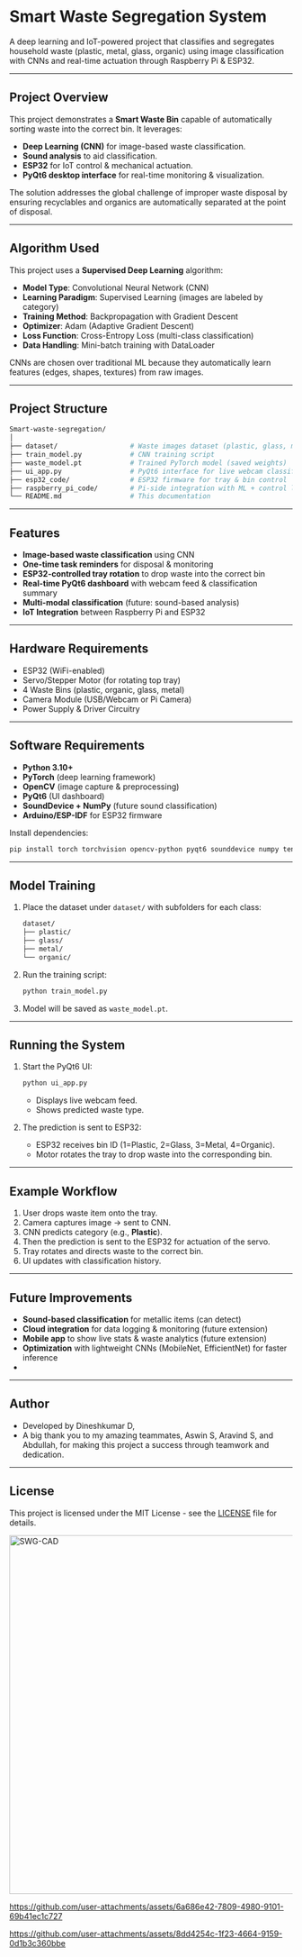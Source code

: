 # Smart Waste Segregation System

A deep learning and IoT-powered project that classifies and segregates household waste (plastic, metal, glass, organic) using image classification with CNNs and real-time actuation through Raspberry Pi & ESP32.

---

## Project Overview

This project demonstrates a **Smart Waste Bin** capable of automatically sorting waste into the correct bin. It leverages:
- **Deep Learning (CNN)** for image-based waste classification.
- **Sound analysis** to aid classification.
- **ESP32** for IoT control & mechanical actuation.
- **PyQt6 desktop interface** for real-time monitoring & visualization.

The solution addresses the global challenge of improper waste disposal by ensuring recyclables and organics are automatically separated at the point of disposal.

---

## Algorithm Used

This project uses a **Supervised Deep Learning** algorithm:

- **Model Type**: Convolutional Neural Network (CNN)
- **Learning Paradigm**: Supervised Learning (images are labeled by category)
- **Training Method**: Backpropagation with Gradient Descent
- **Optimizer**: Adam (Adaptive Gradient Descent)
- **Loss Function**: Cross-Entropy Loss (multi-class classification)
- **Data Handling**: Mini-batch training with DataLoader

CNNs are chosen over traditional ML because they automatically learn features (edges, shapes, textures) from raw images.

---

## Project Structure

```bash
Smart-waste-segregation/
│
├── dataset/                  # Waste images dataset (plastic, glass, metal, organic)
├── train_model.py            # CNN training script
├── waste_model.pt            # Trained PyTorch model (saved weights)
├── ui_app.py                 # PyQt6 interface for live webcam classification
├── esp32_code/               # ESP32 firmware for tray & bin control
├── raspberry_pi_code/        # Pi-side integration with ML + control logic
└── README.md                 # This documentation
```

---

## Features

- **Image-based waste classification** using CNN
- **One-time task reminders** for disposal & monitoring
- **ESP32-controlled tray rotation** to drop waste into the correct bin
- **Real-time PyQt6 dashboard** with webcam feed & classification summary
- **Multi-modal classification** (future: sound-based analysis)
- **IoT Integration** between Raspberry Pi and ESP32

---

## Hardware Requirements

- ESP32 (WiFi-enabled)
- Servo/Stepper Motor (for rotating top tray)
- 4 Waste Bins (plastic, organic, glass, metal)
- Camera Module (USB/Webcam or Pi Camera)
- Power Supply & Driver Circuitry

---

## Software Requirements

- **Python 3.10+**
- **PyTorch** (deep learning framework)
- **OpenCV** (image capture & preprocessing)
- **PyQt6** (UI dashboard)
- **SoundDevice + NumPy** (future sound classification)
- **Arduino/ESP-IDF** for ESP32 firmware

Install dependencies:
```bash
pip install torch torchvision opencv-python pyqt6 sounddevice numpy tensorflow
```

---

## Model Training

1. Place the dataset under `dataset/` with subfolders for each class:
   ```bash
   dataset/
   ├── plastic/
   ├── glass/
   ├── metal/
   └── organic/
   ```

2. Run the training script:
   ```bash
   python train_model.py
   ```

3. Model will be saved as `waste_model.pt`.

---

## Running the System

1. Start the PyQt6 UI:
   ```bash
   python ui_app.py
   ```
   - Displays live webcam feed.
   - Shows predicted waste type.

2. The prediction is sent to ESP32:
   - ESP32 receives bin ID (1=Plastic, 2=Glass, 3=Metal, 4=Organic).
   - Motor rotates the tray to drop waste into the corresponding bin.

---

## Example Workflow

1. User drops waste item onto the tray.
2. Camera captures image → sent to CNN.
3. CNN predicts category (e.g., **Plastic**).
4. Then the prediction is sent to the ESP32 for actuation of the servo.
5. Tray rotates and directs waste to the correct bin.
6. UI updates with classification history.

---

## Future Improvements

- **Sound-based classification** for metallic items (can detect)
- **Cloud integration** for data logging & monitoring (future extension)
- **Mobile app** to show live stats & waste analytics (future extension)
- **Optimization** with lightweight CNNs (MobileNet, EfficientNet) for faster inference
- 
---

## Author
- Developed by Dineshkumar D, 
- A big thank you to my amazing teammates, Aswin S, Aravind S, and Abdullah, for making this project a success through teamwork and dedication.
 
---

## License
This project is licensed under the MIT License - see the [LICENSE](LICENSE) file for details.

<img width="839" height="637" alt="SWG-CAD" src="https://github.com/user-attachments/assets/c9494d9a-8ac8-4cb2-a5e9-a27d375f54e2" />


https://github.com/user-attachments/assets/6a686e42-7809-4980-9101-69b41ec1c727


https://github.com/user-attachments/assets/8dd4254c-1f23-4664-9159-0d1b3c360bbe

